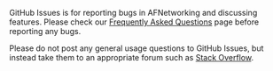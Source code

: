 GitHub Issues is for reporting bugs in AFNetworking and discussing features. 
Please check our [Frequently Asked Questions](https://github.com/AFNetworking/AFNetworking/wiki/AFNetworking-FAQ) page before reporting any bugs.

Please do not post any general usage questions to GitHub Issues, but instead take them to an appropriate forum such as [Stack Overflow](http://stackoverflow.com/questions/tagged/afnetworking).

